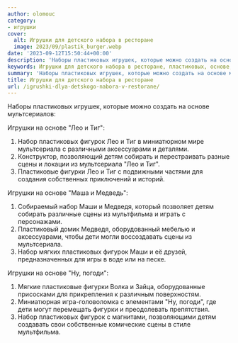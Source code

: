 ```yaml
---
author: olomouc
category:
- игрушки
cover:
  alt: Игрушки для детского набора в ресторане
  image: 2023/09/plastik_burger.webp
date: '2023-09-12T15:50:44+00:00'
description: 'Наборы пластиковых игрушек, которые можно создать на основе мультсериалов: Игрушки на основе "Лео и Тиг": 1. Набор пластиковых фигурок Лео и Тиг в...'
keywords: Игрушки для детского набора в ресторане, пластиковых, основе, лео, тиг, набор, сцены, игрушки, фигурок, мультсериала, детям, фигурки, аксессуарами, собирать, пластиковые, маши
summary: 'Наборы пластиковых игрушек, которые можно создать на основе мультсериалов: Игрушки на основе "Лео и Тиг": 1. Набор пластиковых фигурок Лео и Тиг в...'
title: Игрушки для детского набора в ресторане
url: /igrushki-dlya-detskogo-nabora-v-restorane/
---
```


Наборы пластиковых игрушек, которые можно создать на основе мультсериалов:

Игрушки на основе "Лео и Тиг":

1. Набор пластиковых фигурок Лео и Тиг в миниатюрном мире мультсериала с различными аксессуарами и деталями.
1. Конструктор, позволяющий детям собирать и перестраивать разные сцены и локации из мультсериала "Лео и Тиг".
1. Пластиковые фигурки Лео и Тиг с подвижными частями для создания собственных приключений и историй.

Игрушки на основе "Маша и Медведь":

1. Собираемый набор Маши и Медведя, который позволяет детям собирать различные сцены из мультфильма и играть с персонажами.
1. Пластиковый домик Медведя, оборудованный мебелью и аксессуарами, чтобы дети могли воссоздавать сцены из мультсериала.
1. Набор мягких пластиковых фигурок Маши и её друзей, предназначенных для игры в воде или на песке.

Игрушки на основе "Ну, погоди":

1. Мягкие пластиковые фигурки Волка и Зайца, оборудованные присосками для прикрепления к различным поверхностям.
1. Миниатюрная игра-головоломка с элементами "Ну, погоди", где дети могут перемещать фигурки и преодолевать препятствия.
1. Набор пластиковых фигурок с магнитами, позволяющими детям создавать свои собственные комические сцены в стиле мультфильма.